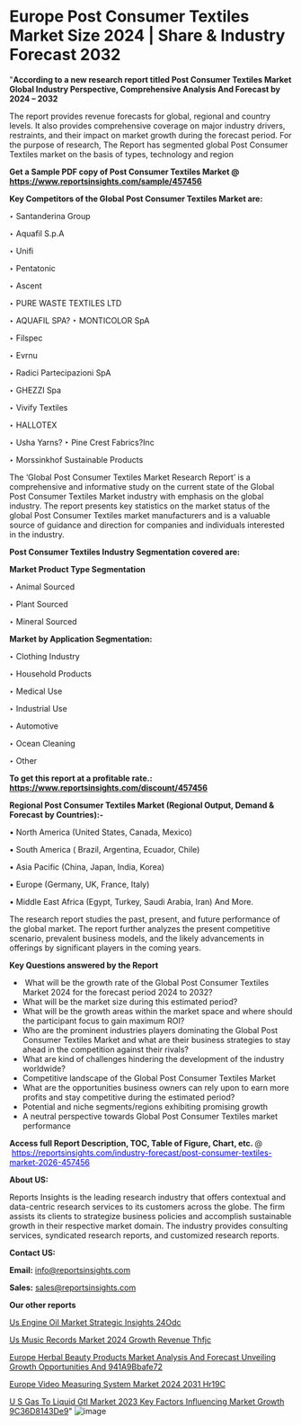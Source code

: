 # Europe Post Consumer Textiles Market Size 2024 | Share & Industry Forecast 2032

"<strong>According to a new research report titled Post Consumer Textiles Market Global Industry Perspective, Comprehensive Analysis And Forecast by 2024 – 2032</strong>

The report provides revenue forecasts for global, regional and country levels. It also provides comprehensive coverage on major industry drivers, restraints, and their impact on market growth during the forecast period. For the purpose of research, The Report has segmented global Post Consumer Textiles market on the basis of types, technology and region

<strong>Get a Sample PDF copy of Post Consumer Textiles Market </strong><strong>@<a href=https://www.reportsinsights.com/sample/457456 style=color:#0000ff;> https://www.reportsinsights.com/sample/457456</a></strong></font>

<strong>Key Competitors of the Global Post Consumer Textiles Market are:</strong>

‣ Santanderina Group

‣ Aquafil S.p.A

‣ Unifi

‣ Pentatonic

‣ Ascent

‣ PURE WASTE TEXTILES LTD

‣ AQUAFIL SPA?
‣ MONTICOLOR SpA

‣ Filspec

‣ Evrnu

‣ Radici Partecipazioni SpA

‣ GHEZZI Spa

‣ Vivify Textiles

‣ HALLOTEX

‣ Usha Yarns?
‣ Pine Crest Fabrics?Inc

‣ Morssinkhof Sustainable Products

The ‘Global Post Consumer Textiles Market Research Report’ is a comprehensive and informative study on the current state of the Global Post Consumer Textiles Market industry with emphasis on the global industry. The report presents key statistics on the market status of the global Post Consumer Textiles market manufacturers and is a valuable source of guidance and direction for companies and individuals interested in the industry.

<strong>Post Consumer Textiles Industry Segmentation covered are:</strong>

<strong>Market Product Type Segmentation</strong>

‣ Animal Sourced

‣ Plant Sourced

‣ Mineral Sourced

<strong>Market by Application Segmentation:</strong>

‣ Clothing Industry

‣ Household Products

‣ Medical Use

‣ Industrial Use

‣ Automotive

‣ Ocean Cleaning

‣ Other

<strong>To get this report at a profitable rate.: <a href=https://www.reportsinsights.com/discount/457456 style=color:#0000ff;>https://www.reportsinsights.com/discount/457456</a></strong></font>

<strong>Regional Post Consumer Textiles Market (Regional Output, Demand &amp; Forecast by Countries):-</strong>

• North America (United States, Canada, Mexico)

• South America ( Brazil, Argentina, Ecuador, Chile)

• Asia Pacific (China, Japan, India, Korea)

• Europe (Germany, UK, France, Italy)

• Middle East Africa (Egypt, Turkey, Saudi Arabia, Iran) And More.

The research report studies the past, present, and future performance of the global market. The report further analyzes the present competitive scenario, prevalent business models, and the likely advancements in offerings by significant players in the coming years.

<strong>Key Questions answered by the Report</strong>
<ul>
  <li> What will be the growth rate of the Global Post Consumer Textiles Market 2024 for the forecast period 2024 to 2032?</li>
  <li>What will be the market size during this estimated period?</li>
  <li>What will be the growth areas within the market space and where should the participant focus to gain maximum ROI?</li>
  <li>Who are the prominent industries players dominating the Global Post Consumer Textiles Market and what are their business strategies to stay ahead in the competition against their rivals?</li>
  <li>What are kind of challenges hindering the development of the industry worldwide?</li>
  <li>Competitive landscape of the Global Post Consumer Textiles Market</li>
  <li>What are the opportunities business owners can rely upon to earn more profits and stay competitive during the estimated period?</li>
  <li>Potential and niche segments/regions exhibiting promising growth</li>
  <li>A neutral perspective towards Global Post Consumer Textiles market performance</li>
</ul>
<strong>Access full Report Description, TOC, Table of Figure, Chart, etc. </strong>@  <a href=https://reportsinsights.com/industry-forecast/post-consumer-textiles-market-2026-457456 style=color:#0000ff;>https://reportsinsights.com/industry-forecast/post-consumer-textiles-market-2026-457456</a></font>

<strong><strong>About US</strong>:</strong>

Reports Insights is the leading research industry that offers contextual and data-centric research services to its customers across the globe. The firm assists its clients to strategize business policies and accomplish sustainable growth in their respective market domain. The industry provides consulting services, syndicated research reports, and customized research reports.

<strong>Contact US:</strong>

<p class=""""><b>Email:</b> <a href=mailto:info@reportsinsights.com>info@reportsinsights.com</a></p>
<p class=""""><b>Sales:</b> <a href=mailto:sales@reportsinsights.com>sales@reportsinsights.com</a></p>

<strong>Our other reports</strong>

<a href=https://www.linkedin.com/pulse/us-engine-oil-market-strategic-insights-24odc/>Us Engine Oil Market Strategic Insights 24Odc</a>

<a href=https://www.linkedin.com/pulse/us-music-records-market-2024-growth-revenue-thfjc/>Us Music Records Market 2024 Growth Revenue Thfjc</a>

<a href=https://medium.com/@patelamau/europe-herbal-beauty-products-market-analysis-and-forecast-unveiling-growth-opportunities-and-941a9bbafe72>Europe Herbal Beauty Products Market Analysis And Forecast Unveiling Growth Opportunities And 941A9Bbafe72</a>

<a href=https://www.linkedin.com/pulse/europe-video-measuring-system-market-2024-2031-hr19c/>Europe Video Measuring System Market 2024 2031 Hr19C</a>

<a href=https://medium.com/@swatiga40/u-s-gas-to-liquid-gtl-market-2023-key-factors-influencing-market-growth-9c36d8143de9>U S Gas To Liquid Gtl Market 2023 Key Factors Influencing Market Growth 9C36D8143De9</a>"
![image](https://github.com/Reportsinsights123/RIgrowth/assets/158415881/6d4be09a-dcf8-4e2a-abd6-fe51b36e6af7)


